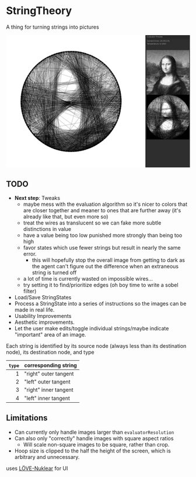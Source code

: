 # StringTheory
A thing for turning strings into pictures

![Example](example.jpg)

## TODO
- **Next step**: Tweaks
  - maybe mess with the evaluation algorithm so it's nicer to colors that are closer together and meaner to ones that are further away (it's already like that, but even more so)
  - treat the wires as translucent so we can fake more subtle distinctions in value
  - have a value being too low punished more strongly than being too high
  - favor states which use fewer strings but result in nearly the same error.
    - this will hopefully stop the overall image from getting to dark as the agent can't figure out the difference when an extraneous string is turned off
  - a lot of time is currently wasted on impossible wires...
  - try setting it to find/prioritize edges (oh boy time to write a sobel filter)
- Load/Save StringStates
- Process a StringState into a series of instructions so the images can be made in real life.
- Usability Improvements
- Aesthetic improvements.
- Let the user make edits/toggle individual strings/maybe indicate "important" area of an image.

Each string is identified by its source node (always less than its destination node), its destination node, and type

|`type`|corresponding string|
|---:|-|
|1| "right" outer tangent|
|2| "left" outer tangent|
|3| "right" inner tangent|
|4| "left" inner tangent|

## Limitations
- Can currently only handle images larger than `evaluatorResolution`
- Can also only "correctly" handle images with square aspect ratios
  - Will scale non-square images to be square, rather than crop.
- Hoop size is clipped to the half the height of the screen, which is arbitrary and unnecessary.

uses [LÖVE-Nuklear](https://github.com/keharriso/love-nuklear) for UI